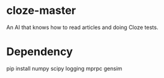 # cloze-master
An AI that knows how to read articles and doing Cloze tests.

# Dependency
pip install numpy scipy logging mprpc gensim
